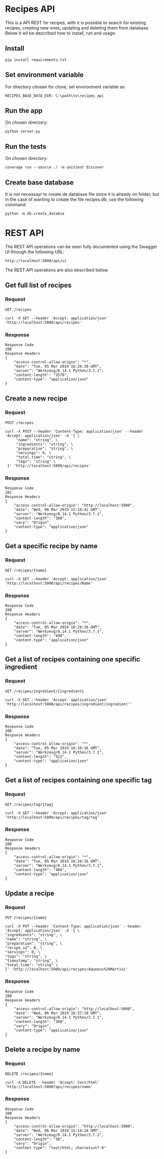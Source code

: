 # Recipes API


This is a API REST for recipes, with it is possible to search for existing recipes, creating new ones, updating and deleting them from database. Below it wil be described how to install, run and usage.

## Install

    pip install requirements.txt
    
## Set environment variable 
For directory chosen for clone, set environment variable as:
   
    RECIPES_BASE_DATA_DIR: C:\path\to\recipes_api

## Run the app
On chosen directory:

    python server.py

## Run the tests
On chosen directory:

    coverage run --source ./ -m unittest discover

## Create base database
It is not necessayr to create de database file since it is already on folder, but in the case of wanting to create the file recipes.db, use the following command:

    python -m db.create_databse

# REST API

The REST API operations can be seen fully documented using the Swagger UI through the following URL:
  
    http://localhost:5000/api/ui
  
The REST API operations are also described below.

## Get full list of recipes

### Request

`GET /recipes`

    curl -X GET --header 'Accept: application/json' 'http://localhost:5000/api/recipes'

### Response

    Response Code
    200
    Response Headers
    {
        "access-control-allow-origin": "*",
        "date": "Tue, 05 Mar 2019 16:26:10 GMT",
        "server": "Werkzeug/0.14.1 Python/3.7.1",
        "content-length": "1578",
        "content-type": "application/json"
    }

## Create a new recipe

### Request

`POST /recipes`

    curl -X POST --header 'Content-Type: application/json' --header 'Accept: application/json' -d '{ \ 
         "name": "string", \ 
         "ingredients": "string", \ 
         "preparation": "string", \ 
         "servings": 0, \ 
         "total_time": "string", \ 
         "tags": "string" \ 
     }' 'http://localhost:5000/api/recipes'

### Response

    Response Code
    201
    Response Headers
    {
        "access-control-allow-origin": "http://localhost:5000",
        "date": "Wed, 06 Mar 2019 15:16:42 GMT",
        "server": "Werkzeug/0.14.1 Python/3.7.1",
        "content-length": "380",
        "vary": "Origin",
        "content-type": "application/json"
    }

## Get a specific recipe by name

### Request

`GET /recipes/{name}`

    curl -X GET --header 'Accept: application/json' 'http://localhost:5000/api/recipes/Name'

### Response

    Response Code
    200
    Response Headers
    {
        "access-control-allow-origin": "*",
        "date": "Tue, 05 Mar 2019 16:28:16 GMT",
        "server": "Werkzeug/0.14.1 Python/3.7.1",
        "content-length": "498",
        "content-type": "application/json"
    }

## Get a list of recipes containing one specific ingredient   
### Request

`GET /recipes/ingredient/{ingredient}`

    curl -X GET --header 'Accept: application/json' 'http://localhost:5000/api/recipes/ingredient/ingredient''

### Response

    Response Code
    200
    Response Headers
    {
        "access-control-allow-origin": "*",
        "date": "Tue, 05 Mar 2019 16:28:16 GMT",
        "server": "Werkzeug/0.14.1 Python/3.7.1",
        "content-length": "522",
        "content-type": "application/json"
    }
    
## Get a list of recipes containing one specific tag   
### Request

`GET /recipes/tag/{tag}`

    curl -X GET --header 'Accept: application/json' 'http://localhost:5000/api/recipes/tag/tag'


### Response

    Response Code
    200
    Response Headers
    {
        "access-control-allow-origin": "*",
        "date": "Tue, 05 Mar 2019 16:28:16 GMT",
        "server": "Werkzeug/0.14.1 Python/3.7.1",
        "content-length": "404",
        "content-type": "application/json"
    }

## Update a recipe

### Request

`PUT /recipes/{name}`

    curl -X PUT --header 'Content-Type: application/json' --header 'Accept: application/json' -d '{ \ 
    "ingredients": "string", \ 
    "name": "string", \ 
    "preparation": "string", \ 
    "recipe_id": 0, \ 
    "servings": 0, \ 
    "tags": "string", \ 
    "timestamp": "string", \ 
    "total_time": "string" \ 
    }' 'http://localhost:5000/api/recipes/Aqueous%20Martini'
### Response

    Response Code
    200
    Response Headers
    {
        "access-control-allow-origin": "http://localhost:5000",
        "date": "Wed, 06 Mar 2019 16:37:10 GMT",
        "server": "Werkzeug/0.14.1 Python/3.7.1",
        "content-length": "380",
        "vary": "Origin",
        "content-type": "application/json"
    }

## Delete a recipe by name

### Request

`DELETE /recipes/{name}`

    curl -X DELETE --header 'Accept: text/html' 'http://localhost:5000/api/recipes/name'


### Response

    Response Code
    200
    Response Headers
    {
        "access-control-allow-origin": "http://localhost:5000",
        "date": "Wed, 06 Mar 2019 15:14:24 GMT",
        "server": "Werkzeug/0.14.1 Python/3.7.1",
        "content-length": "30",
        "vary": "Origin",
        "content-type": "text/html; charset=utf-8"
    }
